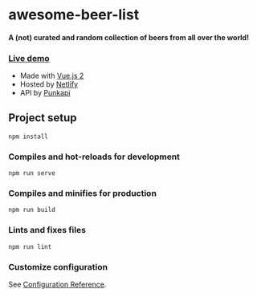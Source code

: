 # awesome-beer-list
#### A (not) curated and random collection of beers from all over the world!

### [Live demo](https://awesome-beer-list.netlify.app/)

- Made with [Vue.js 2](https://v2.vuejs.org/)
- Hosted by [Netlify](https://www.netlify.com/)
- API by [Punkapi](https://punkapi.com/documentation/v2)


## Project setup
```
npm install
```

### Compiles and hot-reloads for development
```
npm run serve
```

### Compiles and minifies for production
```
npm run build
```

### Lints and fixes files
```
npm run lint
```

### Customize configuration
See [Configuration Reference](https://cli.vuejs.org/config/).

